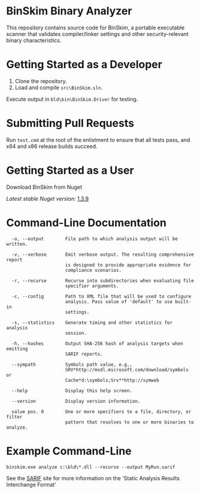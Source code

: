 BinSkim Binary Analyzer
=======================

This repository contains source code for BinSkim, a portable executable scanner that validates compiler/linker settings and other security-relevant binary characteristics.
 
Getting Started as a Developer
==============================

1. Clone the repository.
2. Load and compile `src\BinSkim.sln`.

Execute output in `bld\bin\BinSkim.Driver` for testing.

Submitting Pull Requests
========================
Run `test.cmd` at the root of the enlistment to ensure that all tests pass, and x64 and x86 release builds succeed.

Getting Started as a User
=========================

Download BinSkim from Nuget

*Latest stable Nuget version:* [1.3.9](https://www.nuget.org/packages/Microsoft.CodeAnalysis.BinSkim/)

Command-Line Documentation
==========================
```
  -o, --output        File path to which analysis output will be written.

  -v, --verbose       Emit verbose output. The resulting comprehensive report
                      is designed to provide appropriate evidence for
                      compliance scenarios.

  -r, --recurse       Recurse into subdirectories when evaluating file
                      specifier arguments.

  -c, --config        Path to XML file that will be used to configure
                      analysis. Pass value of 'default' to use built-in
                      settings.

  -s, --statistics    Generate timing and other statistics for analysis
                      session.

  -h, --hashes        Output SHA-256 hash of analysis targets when emitting
                      SARIF reports.

  --sympath           Symbols path value, e.g.,
                      SRV*http://msdl.microsoft.com/download/symbols or
                      Cache*d:\symbols;Srv**http://symweb

  --help              Display this help screen.

  --version           Display version information.

  value pos. 0        One or more specifiers to a file, directory, or filter
                      pattern that resolves to one or more binaries to analyze.
```

Example Command-Line
====================
`binskim.exe analyze c:\bld\*.dll --recurse --output MyRun.sarif`

See the [SARIF](https://github.com/sarif-standard/sarif-spec/) site for more information on the 'Static Analysis Results Interchange Format'
